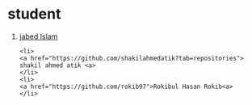 # student
<ol>
  <li><a href="https://github.com/developer-jabed"> jabed Islam<a></li>

    <li>
    <a href="https://github.com/shakilahmedatik?tab=repositories"> shakil ahmed atik <a>
    </li>
    <li>
    <a href="https://github.com/rokib97">Rokibul Hasan Rokib<a>
    </li>
</ol>

